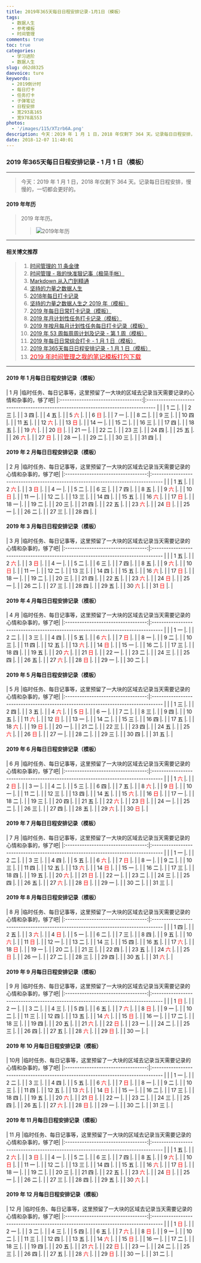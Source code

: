 ```yaml
---
title: 2019年365天每日日程安排记录-1月1日（模板）
tags:
  - 数据人生
  - 参考模板
  - 时间管理
comments: true
toc: true
categories:
  - 学习进阶
  - 数据人生
slug: d62d8325
daovoice: ture
keywords:
  - 2019倒计时
  - 每日打卡
  - 任务打卡
  - 子弹笔记
  - 日程安排
  - 宽293高165
  - 宽978高553
photos:
  - '/images/115/XTzrb6A.png'
description: 今天：2019 年 1 月 1 日，2018 年仅剩下 364 天。记录每日日程安排，慢慢的，一切都会更好的。
date: 2018-12-07 11:40:01
---
```

<script type="text/javascript" src="/assets/js/dist/bai.js"></script>

### 2019 年365天每日日程安排记录 - 1 月 1 日（模板）
---
> 今天：2019 年 1 月 1 日，2018 年仅剩下 364 天。记录每日日程安排，慢慢的，一切都会更好的。
>

#### 2019 年年历
> 2019 年年历。
>
>> ![2019年年历](/images/common/2019_calandar.jpg "2019年年历")
---

#### 相关博文推荐
> 1. [时间管理的 11 条金律](/archives/2717eb9f.html)
> 2. [时间管理 - 我的快准狠记事（极简手帐）](/archives/8d07f8dd.html)
> 3. [Markdown 从入门到精通](/archives/e0c74487.html)
> 4. [坚持的力量之数据人生](/archives/e7fc0233.html)
> 5. [2018年每日打卡记录](/archives/35b1e314.html)
> 6. [坚持的力量之数据人生之 2019 年（模板）](/archives/efe89dd1.html)
> 7. [2019 年每日日常打卡记录（模板）](/archives/8a6129ef.html)
> 8. [2019 年月计划性任务打卡记录（模板）](/archives/58e9ac7f.html)
> 9. [2019 年按月每月计划性任务每日打卡记录（模板）](/archives/1e1254ed.html)
> 10. [2019 年 53 周每周周计划及记录 - 第 1 周（模板）](/archives/ac857cd2.html)
> 11. [2019 年每日日常综合打卡 - 1 月 1 日（模板）](/archives/d8d2e4f6.html)
> 12. [2019 年365天每日日程安排记录 - 1 月 1 日（模板）](/archives/d62d8325.html)
> 13. [<font color="red" size=3>2019 年时间管理之我的笔记模板打包下载</font>](/archives/15582198.html)
---

#### 2019 年 1 月每日日程安排记录（模板）

| 1 月                               |临时任务、每日记事等，这里预留了一大块的区域去记录当天需要记录的心情和杂事的，够了吧|
|:----------------------------------:|:---------------------------------------------------------------------------------- |                                                                                |
|  1 <font color="#000000">二</font> |.                                                                                   |
|  2 <font color="#000000">三</font> |.                                                                                   |
|  3 <font color="#000000">四</font> |.                                                                                   |
|  4 <font color="#000000">五</font> |.                                                                                   |
|  5 <font color="#FF0000">六</font> |.                                                                                   |
|  6 <font color="#FF0000">日</font> |.                                                                                   |
|  7 <font color="#000000">一</font> |.                                                                                   |
|  8 <font color="#000000">二</font> |.                                                                                   |
|  9 <font color="#000000">三</font> |.                                                                                   |
| 10 <font color="#000000">四</font> |.                                                                                   |
| 11 <font color="#000000">五</font> |.                                                                                   |
| 12 <font color="#FF0000">六</font> |.                                                                                   |
| 13 <font color="#FF0000">日</font> |.                                                                                   |
| 14 <font color="#000000">一</font> |.                                                                                   |
| 15 <font color="#000000">二</font> |.                                                                                   |
| 16 <font color="#000000">三</font> |.                                                                                   |
| 17 <font color="#000000">四</font> |.                                                                                   |
| 18 <font color="#000000">五</font> |.                                                                                   |
| 19 <font color="#FF0000">六</font> |.                                                                                   |
| 20 <font color="#FF0000">日</font> |.                                                                                   |
| 21 <font color="#000000">一</font> |.                                                                                   |
| 22 <font color="#000000">二</font> |.                                                                                   |
| 23 <font color="#000000">三</font> |.                                                                                   |
| 24 <font color="#000000">四</font> |.                                                                                   |
| 25 <font color="#000000">五</font> |.                                                                                   |
| 26 <font color="#FF0000">六</font> |.                                                                                   |
| 27 <font color="#FF0000">日</font> |.                                                                                   |
| 28 <font color="#000000">一</font> |.                                                                                   |
| 29 <font color="#000000">二</font> |.                                                                                   |
| 30 <font color="#000000">三</font> |.                                                                                   |
| 31 <font color="#000000">四</font> |.                                                                                   |

#### 2019 年 2 月每日日程安排记录（模板）

| 2 月                               |临时任务、每日记事等，这里预留了一大块的区域去记录当天需要记录的心情和杂事的，够了吧|
|:----------------------------------:|:---------------------------------------------------------------------------------- |                                                                                |
|  1 <font color="#000000">五</font> |.                                                                                   |
|  2 <font color="#FF0000">六</font> |.                                                                                   |
|  3 <font color="#FF0000">日</font> |.                                                                                   |
|  4 <font color="#000000">一</font> |.                                                                                   |
|  5 <font color="#000000">二</font> |.                                                                                   |
|  6 <font color="#000000">三</font> |.                                                                                   |
|  7 <font color="#000000">四</font> |.                                                                                   |
|  8 <font color="#000000">五</font> |.                                                                                   |
|  9 <font color="#FF0000">六</font> |.                                                                                   |
| 10 <font color="#FF0000">日</font> |.                                                                                   |
| 11 <font color="#000000">一</font> |.                                                                                   |
| 12 <font color="#000000">二</font> |.                                                                                   |
| 13 <font color="#000000">三</font> |.                                                                                   |
| 14 <font color="#000000">四</font> |.                                                                                   |
| 15 <font color="#000000">五</font> |.                                                                                   |
| 16 <font color="#FF0000">六</font> |.                                                                                   |
| 17 <font color="#FF0000">日</font> |.                                                                                   |
| 18 <font color="#000000">一</font> |.                                                                                   |
| 19 <font color="#000000">二</font> |.                                                                                   |
| 20 <font color="#000000">三</font> |.                                                                                   |
| 21 <font color="#000000">四</font> |.                                                                                   |
| 22 <font color="#000000">五</font> |.                                                                                   |
| 23 <font color="#FF0000">六</font> |.                                                                                   |
| 24 <font color="#FF0000">日</font> |.                                                                                   |
| 25 <font color="#000000">一</font> |.                                                                                   |
| 26 <font color="#000000">二</font> |.                                                                                   |
| 27 <font color="#000000">三</font> |.                                                                                   |
| 28 <font color="#000000">四</font> |.                                                                                   |

#### 2019 年 3 月每日日程安排记录（模板）

| 3 月                               |临时任务、每日记事等，这里预留了一大块的区域去记录当天需要记录的心情和杂事的，够了吧|
|:----------------------------------:|:---------------------------------------------------------------------------------- |                                                                                |
|  1 <font color="#000000">五</font> |.                                                                                   |
|  2 <font color="#FF0000">六</font> |.                                                                                   |
|  3 <font color="#FF0000">日</font> |.                                                                                   |
|  4 <font color="#000000">一</font> |.                                                                                   |
|  5 <font color="#000000">二</font> |.                                                                                   |
|  6 <font color="#000000">三</font> |.                                                                                   |
|  7 <font color="#000000">四</font> |.                                                                                   |
|  8 <font color="#000000">五</font> |.                                                                                   |
|  9 <font color="#FF0000">六</font> |.                                                                                   |
| 10 <font color="#FF0000">日</font> |.                                                                                   |
| 11 <font color="#000000">一</font> |.                                                                                   |
| 12 <font color="#000000">二</font> |.                                                                                   |
| 13 <font color="#000000">三</font> |.                                                                                   |
| 14 <font color="#000000">四</font> |.                                                                                   |
| 15 <font color="#000000">五</font> |.                                                                                   |
| 16 <font color="#FF0000">六</font> |.                                                                                   |
| 17 <font color="#FF0000">日</font> |.                                                                                   |
| 18 <font color="#000000">一</font> |.                                                                                   |
| 19 <font color="#000000">二</font> |.                                                                                   |
| 20 <font color="#000000">三</font> |.                                                                                   |
| 21 <font color="#000000">四</font> |.                                                                                   |
| 22 <font color="#000000">五</font> |.                                                                                   |
| 23 <font color="#FF0000">六</font> |.                                                                                   |
| 24 <font color="#FF0000">日</font> |.                                                                                   |
| 25 <font color="#000000">一</font> |.                                                                                   |
| 26 <font color="#000000">二</font> |.                                                                                   |
| 27 <font color="#000000">三</font> |.                                                                                   |
| 28 <font color="#000000">四</font> |.                                                                                   |
| 29 <font color="#000000">五</font> |.                                                                                   |
| 30 <font color="#FF0000">六</font> |.                                                                                   |
| 31 <font color="#FF0000">日</font> |.                                                                                   |

#### 2019 年 4 月每日日程安排记录（模板）

| 4 月                               |临时任务、每日记事等，这里预留了一大块的区域去记录当天需要记录的心情和杂事的，够了吧|
|:----------------------------------:|:---------------------------------------------------------------------------------- |                                                                                |
|  1 <font color="#000000">一</font> |.                                                                                   |
|  2 <font color="#000000">二</font> |.                                                                                   |
|  3 <font color="#000000">三</font> |.                                                                                   |
|  4 <font color="#000000">四</font> |.                                                                                   |
|  5 <font color="#000000">五</font> |.                                                                                   |
|  6 <font color="#FF0000">六</font> |.                                                                                   |
|  7 <font color="#FF0000">日</font> |.                                                                                   |
|  8 <font color="#000000">一</font> |.                                                                                   |
|  9 <font color="#000000">二</font> |.                                                                                   |
| 10 <font color="#000000">三</font> |.                                                                                   |
| 11 <font color="#000000">四</font> |.                                                                                   |
| 12 <font color="#000000">五</font> |.                                                                                   |
| 13 <font color="#FF0000">六</font> |.                                                                                   |
| 14 <font color="#FF0000">日</font> |.                                                                                   |
| 15 <font color="#000000">一</font> |.                                                                                   |
| 16 <font color="#000000">二</font> |.                                                                                   |
| 17 <font color="#000000">三</font> |.                                                                                   |
| 18 <font color="#000000">四</font> |.                                                                                   |
| 19 <font color="#000000">五</font> |.                                                                                   |
| 20 <font color="#FF0000">六</font> |.                                                                                   |
| 21 <font color="#FF0000">日</font> |.                                                                                   |
| 22 <font color="#000000">一</font> |.                                                                                   |
| 23 <font color="#000000">二</font> |.                                                                                   |
| 24 <font color="#000000">三</font> |.                                                                                   |
| 25 <font color="#000000">四</font> |.                                                                                   |
| 26 <font color="#000000">五</font> |.                                                                                   |
| 27 <font color="#FF0000">六</font> |.                                                                                   |
| 28 <font color="#FF0000">日</font> |.                                                                                   |
| 29 <font color="#000000">一</font> |.                                                                                   |
| 30 <font color="#000000">二</font> |.                                                                                   |

#### 2019 年 5 月每日日程安排记录（模板）

| 5 月                               |临时任务、每日记事等，这里预留了一大块的区域去记录当天需要记录的心情和杂事的，够了吧|
|:----------------------------------:|:---------------------------------------------------------------------------------- |                                                                                |
|  1 <font color="#000000">三</font> |.                                                                                   |
|  2 <font color="#000000">四</font> |.                                                                                   |
|  3 <font color="#000000">五</font> |.                                                                                   |
|  4 <font color="#FF0000">六</font> |.                                                                                   |
|  5 <font color="#FF0000">日</font> |.                                                                                   |
|  6 <font color="#000000">一</font> |.                                                                                   |
|  7 <font color="#000000">二</font> |.                                                                                   |
|  8 <font color="#000000">三</font> |.                                                                                   |
|  9 <font color="#000000">四</font> |.                                                                                   |
| 10 <font color="#000000">五</font> |.                                                                                   |
| 11 <font color="#FF0000">六</font> |.                                                                                   |
| 12 <font color="#FF0000">日</font> |.                                                                                   |
| 13 <font color="#000000">一</font> |.                                                                                   |
| 14 <font color="#000000">二</font> |.                                                                                   |
| 15 <font color="#000000">三</font> |.                                                                                   |
| 16 <font color="#000000">四</font> |.                                                                                   |
| 17 <font color="#000000">五</font> |.                                                                                   |
| 18 <font color="#FF0000">六</font> |.                                                                                   |
| 19 <font color="#FF0000">日</font> |.                                                                                   |
| 20 <font color="#000000">一</font> |.                                                                                   |
| 21 <font color="#000000">二</font> |.                                                                                   |
| 22 <font color="#000000">三</font> |.                                                                                   |
| 23 <font color="#000000">四</font> |.                                                                                   |
| 24 <font color="#000000">五</font> |.                                                                                   |
| 25 <font color="#FF0000">六</font> |.                                                                                   |
| 26 <font color="#FF0000">日</font> |.                                                                                   |
| 27 <font color="#000000">一</font> |.                                                                                   |
| 28 <font color="#000000">二</font> |.                                                                                   |
| 29 <font color="#000000">三</font> |.                                                                                   |
| 30 <font color="#000000">四</font> |.                                                                                   |
| 31 <font color="#000000">五</font> |.                                                                                   |

#### 2019 年 6 月每日日程安排记录（模板）

| 6 月                               |临时任务、每日记事等，这里预留了一大块的区域去记录当天需要记录的心情和杂事的，够了吧|
|:----------------------------------:|:---------------------------------------------------------------------------------- |                                                                                |
|  1 <font color="#FF0000">六</font> |.                                                                                   |
|  2 <font color="#FF0000">日</font> |.                                                                                   |
|  3 <font color="#000000">一</font> |.                                                                                   |
|  4 <font color="#000000">二</font> |.                                                                                   |
|  5 <font color="#000000">三</font> |.                                                                                   |
|  6 <font color="#000000">四</font> |.                                                                                   |
|  7 <font color="#000000">五</font> |.                                                                                   |
|  8 <font color="#FF0000">六</font> |.                                                                                   |
|  9 <font color="#FF0000">日</font> |.                                                                                   |
| 10 <font color="#000000">一</font> |.                                                                                   |
| 11 <font color="#000000">二</font> |.                                                                                   |
| 12 <font color="#000000">三</font> |.                                                                                   |
| 13 <font color="#000000">四</font> |.                                                                                   |
| 14 <font color="#000000">五</font> |.                                                                                   |
| 15 <font color="#FF0000">六</font> |.                                                                                   |
| 16 <font color="#FF0000">日</font> |.                                                                                   |
| 17 <font color="#000000">一</font> |.                                                                                   |
| 18 <font color="#000000">二</font> |.                                                                                   |
| 19 <font color="#000000">三</font> |.                                                                                   |
| 20 <font color="#000000">四</font> |.                                                                                   |
| 21 <font color="#000000">五</font> |.                                                                                   |
| 22 <font color="#FF0000">六</font> |.                                                                                   |
| 23 <font color="#FF0000">日</font> |.                                                                                   |
| 24 <font color="#000000">一</font> |.                                                                                   |
| 25 <font color="#000000">二</font> |.                                                                                   |
| 26 <font color="#000000">三</font> |.                                                                                   |
| 27 <font color="#000000">四</font> |.                                                                                   |
| 28 <font color="#000000">五</font> |.                                                                                   |
| 29 <font color="#FF0000">六</font> |.                                                                                   |
| 30 <font color="#FF0000">日</font> |.                                                                                   |


#### 2019 年 7 月每日日程安排记录（模板）

| 7 月                               |临时任务、每日记事等，这里预留了一大块的区域去记录当天需要记录的心情和杂事的，够了吧|
|:----------------------------------:|:---------------------------------------------------------------------------------- |                                                                                |
|  1 <font color="#000000">一</font> |.                                                                                   |
|  2 <font color="#000000">二</font> |.                                                                                   |
|  3 <font color="#000000">三</font> |.                                                                                   |
|  4 <font color="#000000">四</font> |.                                                                                   |
|  5 <font color="#000000">五</font> |.                                                                                   |
|  6 <font color="#FF0000">六</font> |.                                                                                   |
|  7 <font color="#FF0000">日</font> |.                                                                                   |
|  8 <font color="#000000">一</font> |.                                                                                   |
|  9 <font color="#000000">二</font> |.                                                                                   |
| 10 <font color="#000000">三</font> |.                                                                                   |
| 11 <font color="#000000">四</font> |.                                                                                   |
| 12 <font color="#000000">五</font> |.                                                                                   |
| 13 <font color="#FF0000">六</font> |.                                                                                   |
| 14 <font color="#FF0000">日</font> |.                                                                                   |
| 15 <font color="#000000">一</font> |.                                                                                   |
| 16 <font color="#000000">二</font> |.                                                                                   |
| 17 <font color="#000000">三</font> |.                                                                                   |
| 18 <font color="#000000">四</font> |.                                                                                   |
| 19 <font color="#000000">五</font> |.                                                                                   |
| 20 <font color="#FF0000">六</font> |.                                                                                   |
| 21 <font color="#FF0000">日</font> |.                                                                                   |
| 22 <font color="#000000">一</font> |.                                                                                   |
| 23 <font color="#000000">二</font> |.                                                                                   |
| 24 <font color="#000000">三</font> |.                                                                                   |
| 25 <font color="#000000">四</font> |.                                                                                   |
| 26 <font color="#000000">五</font> |.                                                                                   |
| 27 <font color="#FF0000">六</font> |.                                                                                   |
| 28 <font color="#FF0000">日</font> |.                                                                                   |
| 29 <font color="#000000">一</font> |.                                                                                   |
| 30 <font color="#000000">二</font> |.                                                                                   |
| 31 <font color="#000000">三</font> |.                                                                                   |

#### 2019 年 8 月每日日程安排记录（模板）

| 8 月                               |临时任务、每日记事等，这里预留了一大块的区域去记录当天需要记录的心情和杂事的，够了吧|
|:----------------------------------:|:---------------------------------------------------------------------------------- |                                                                                |
|  1 <font color="#000000">四</font> |.                                                                                   |
|  2 <font color="#000000">五</font> |.                                                                                   |
|  3 <font color="#FF0000">六</font> |.                                                                                   |
|  4 <font color="#FF0000">日</font> |.                                                                                   |
|  5 <font color="#000000">一</font> |.                                                                                   |
|  6 <font color="#000000">二</font> |.                                                                                   |
|  7 <font color="#000000">三</font> |.                                                                                   |
|  8 <font color="#000000">四</font> |.                                                                                   |
|  9 <font color="#000000">五</font> |.                                                                                   |
| 10 <font color="#FF0000">六</font> |.                                                                                   |
| 11 <font color="#FF0000">日</font> |.                                                                                   |
| 12 <font color="#000000">一</font> |.                                                                                   |
| 13 <font color="#000000">二</font> |.                                                                                   |
| 14 <font color="#000000">三</font> |.                                                                                   |
| 15 <font color="#000000">四</font> |.                                                                                   |
| 16 <font color="#000000">五</font> |.                                                                                   |
| 17 <font color="#FF0000">六</font> |.                                                                                   |
| 18 <font color="#FF0000">日</font> |.                                                                                   |
| 19 <font color="#000000">一</font> |.                                                                                   |
| 20 <font color="#000000">二</font> |.                                                                                   |
| 21 <font color="#000000">三</font> |.                                                                                   |
| 22 <font color="#000000">四</font> |.                                                                                   |
| 23 <font color="#000000">五</font> |.                                                                                   |
| 24 <font color="#FF0000">六</font> |.                                                                                   |
| 25 <font color="#FF0000">日</font> |.                                                                                   |
| 26 <font color="#000000">一</font> |.                                                                                   |
| 27 <font color="#000000">二</font> |.                                                                                   |
| 28 <font color="#000000">三</font> |.                                                                                   |
| 29 <font color="#000000">四</font> |.                                                                                   |
| 30 <font color="#000000">五</font> |.                                                                                   |
| 31 <font color="#FF0000">六</font> |.                                                                                   |

#### 2019 年 9 月每日日程安排记录（模板）

| 9 月                               |临时任务、每日记事等，这里预留了一大块的区域去记录当天需要记录的心情和杂事的，够了吧|
|:----------------------------------:|:---------------------------------------------------------------------------------- |                                                                                |
|  1 <font color="#FF0000">日</font> |.                                                                                   |
|  2 <font color="#000000">一</font> |.                                                                                   |
|  3 <font color="#000000">二</font> |.                                                                                   |
|  4 <font color="#000000">三</font> |.                                                                                   |
|  5 <font color="#000000">四</font> |.                                                                                   |
|  6 <font color="#000000">五</font> |.                                                                                   |
|  7 <font color="#FF0000">六</font> |.                                                                                   |
|  8 <font color="#FF0000">日</font> |.                                                                                   |
|  9 <font color="#000000">一</font> |.                                                                                   |
| 10 <font color="#000000">二</font> |.                                                                                   |
| 11 <font color="#000000">三</font> |.                                                                                   |
| 12 <font color="#000000">四</font> |.                                                                                   |
| 13 <font color="#000000">五</font> |.                                                                                   |
| 14 <font color="#FF0000">六</font> |.                                                                                   |
| 15 <font color="#FF0000">日</font> |.                                                                                   |
| 16 <font color="#000000">一</font> |.                                                                                   |
| 17 <font color="#000000">二</font> |.                                                                                   |
| 18 <font color="#000000">三</font> |.                                                                                   |
| 19 <font color="#000000">四</font> |.                                                                                   |
| 20 <font color="#000000">五</font> |.                                                                                   |
| 21 <font color="#FF0000">六</font> |.                                                                                   |
| 22 <font color="#FF0000">日</font> |.                                                                                   |
| 23 <font color="#000000">一</font> |.                                                                                   |
| 24 <font color="#000000">二</font> |.                                                                                   |
| 25 <font color="#000000">三</font> |.                                                                                   |
| 26 <font color="#000000">四</font> |.                                                                                   |
| 27 <font color="#000000">五</font> |.                                                                                   |
| 28 <font color="#FF0000">六</font> |.                                                                                   |
| 29 <font color="#FF0000">日</font> |.                                                                                   |
| 30 <font color="#000000">一</font> |.                                                                                   |

#### 2019 年 10 月每日日程安排记录（模板）

| 10月                               |临时任务、每日记事等，这里预留了一大块的区域去记录当天需要记录的心情和杂事的，够了吧|
|:----------------------------------:|:---------------------------------------------------------------------------------- |                                                                                |
|  1 <font color="#000000">一</font> |.                                                                                   |
|  2 <font color="#000000">二</font> |.                                                                                   |
|  3 <font color="#000000">三</font> |.                                                                                   |
|  4 <font color="#000000">四</font> |.                                                                                   |
|  5 <font color="#000000">五</font> |.                                                                                   |
|  6 <font color="#FF0000">六</font> |.                                                                                   |
|  7 <font color="#FF0000">日</font> |.                                                                                   |
|  8 <font color="#000000">一</font> |.                                                                                   |
|  9 <font color="#000000">二</font> |.                                                                                   |
| 10 <font color="#000000">三</font> |.                                                                                   |
| 11 <font color="#000000">四</font> |.                                                                                   |
| 12 <font color="#000000">五</font> |.                                                                                   |
| 13 <font color="#FF0000">六</font> |.                                                                                   |
| 14 <font color="#FF0000">日</font> |.                                                                                   |
| 15 <font color="#000000">一</font> |.                                                                                   |
| 16 <font color="#000000">二</font> |.                                                                                   |
| 17 <font color="#000000">三</font> |.                                                                                   |
| 18 <font color="#000000">四</font> |.                                                                                   |
| 19 <font color="#000000">五</font> |.                                                                                   |
| 20 <font color="#FF0000">六</font> |.                                                                                   |
| 21 <font color="#FF0000">日</font> |.                                                                                   |
| 22 <font color="#000000">一</font> |.                                                                                   |
| 23 <font color="#000000">二</font> |.                                                                                   |
| 24 <font color="#000000">三</font> |.                                                                                   |
| 25 <font color="#000000">四</font> |.                                                                                   |
| 26 <font color="#000000">五</font> |.                                                                                   |
| 27 <font color="#FF0000">六</font> |.                                                                                   |
| 28 <font color="#FF0000">日</font> |.                                                                                   |
| 29 <font color="#000000">一</font> |.                                                                                   |
| 30 <font color="#000000">二</font> |.                                                                                   |
| 31 <font color="#000000">三</font> |.                                                                                   |

#### 2019 年 11 月每日日程安排记录（模板）

| 11 月                              |临时任务、每日记事等，这里预留了一大块的区域去记录当天需要记录的心情和杂事的，够了吧|
|:----------------------------------:|:---------------------------------------------------------------------------------- |                                                                                |
|  1 <font color="#000000">五</font> |.                                                                                   |
|  2 <font color="#FF0000">六</font> |.                                                                                   |
|  3 <font color="#FF0000">日</font> |.                                                                                   |
|  4 <font color="#000000">一</font> |.                                                                                   |
|  5 <font color="#000000">二</font> |.                                                                                   |
|  6 <font color="#000000">三</font> |.                                                                                   |
|  7 <font color="#000000">四</font> |.                                                                                   |
|  8 <font color="#000000">五</font> |.                                                                                   |
|  9 <font color="#FF0000">六</font> |.                                                                                   |
| 10 <font color="#FF0000">日</font> |.                                                                                   |
| 11 <font color="#000000">一</font> |.                                                                                   |
| 12 <font color="#000000">二</font> |.                                                                                   |
| 13 <font color="#000000">三</font> |.                                                                                   |
| 14 <font color="#000000">四</font> |.                                                                                   |
| 15 <font color="#000000">五</font> |.                                                                                   |
| 16 <font color="#FF0000">六</font> |.                                                                                   |
| 17 <font color="#FF0000">日</font> |.                                                                                   |
| 18 <font color="#000000">一</font> |.                                                                                   |
| 19 <font color="#000000">二</font> |.                                                                                   |
| 20 <font color="#000000">三</font> |.                                                                                   |
| 21 <font color="#000000">四</font> |.                                                                                   |
| 22 <font color="#000000">五</font> |.                                                                                   |
| 23 <font color="#FF0000">六</font> |.                                                                                   |
| 24 <font color="#FF0000">日</font> |.                                                                                   |
| 25 <font color="#000000">一</font> |.                                                                                   |
| 26 <font color="#000000">二</font> |.                                                                                   |
| 27 <font color="#000000">三</font> |.                                                                                   |
| 28 <font color="#000000">四</font> |.                                                                                   |
| 29 <font color="#000000">五</font> |.                                                                                   |
| 30 <font color="#FF0000">六</font> |.                                                                                   |

#### 2019 年 12 月每日日程安排记录（模板）

| 12 月                              |临时任务、每日记事等，这里预留了一大块的区域去记录当天需要记录的心情和杂事的，够了吧|
|:----------------------------------:|:---------------------------------------------------------------------------------- |                                                                                |
|  1 <font color="#FF0000">日</font> |.                                                                                   |
|  2 <font color="#000000">一</font> |.                                                                                   |
|  3 <font color="#000000">二</font> |.                                                                                   |
|  4 <font color="#000000">三</font> |.                                                                                   |
|  5 <font color="#000000">四</font> |.                                                                                   |
|  6 <font color="#000000">五</font> |.                                                                                   |
|  7 <font color="#FF0000">六</font> |.                                                                                   |
|  8 <font color="#FF0000">日</font> |.                                                                                   |
|  9 <font color="#000000">一</font> |.                                                                                   |
| 10 <font color="#000000">二</font> |.                                                                                   |
| 11 <font color="#000000">三</font> |.                                                                                   |
| 12 <font color="#000000">四</font> |.                                                                                   |
| 13 <font color="#000000">五</font> |.                                                                                   |
| 14 <font color="#FF0000">六</font> |.                                                                                   |
| 15 <font color="#FF0000">日</font> |.                                                                                   |
| 16 <font color="#000000">一</font> |.                                                                                   |
| 17 <font color="#000000">二</font> |.                                                                                   |
| 18 <font color="#000000">三</font> |.                                                                                   |
| 19 <font color="#000000">四</font> |.                                                                                   |
| 20 <font color="#000000">五</font> |.                                                                                   |
| 21 <font color="#FF0000">六</font> |.                                                                                   |
| 22 <font color="#FF0000">日</font> |.                                                                                   |
| 23 <font color="#000000">一</font> |.                                                                                   |
| 24 <font color="#000000">二</font> |.                                                                                   |
| 25 <font color="#000000">三</font> |.                                                                                   |
| 26 <font color="#000000">四</font> |.                                                                                   |
| 27 <font color="#000000">五</font> |.                                                                                   |
| 28 <font color="#FF0000">六</font> |.                                                                                   |
| 29 <font color="#FF0000">日</font> |.                                                                                   |
| 30 <font color="#000000">一</font> |.                                                                                   |
| 31 <font color="#000000">二</font> |.                                                                                   |
